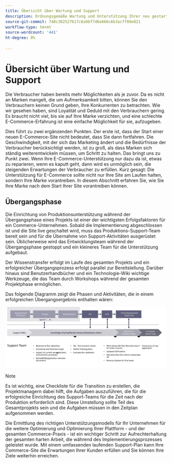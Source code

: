 ```yaml
---
title: Übersicht über Wartung und Support
description: Ordnungsgemäße Wartung und Unterstützung Ihrer neu gestarteten Adobe Commerce-Implementierung.
source-git-commit: 748c302527617c6a9bf7d6e666c6b3acff89e021
workflow-type: tm+mt
source-wordcount: '441'
ht-degree: 0%

---
```



# Übersicht über Wartung und Support

Die Verbraucher haben bereits mehr Möglichkeiten als je zuvor. Da es nicht an Marken mangelt, die um Aufmerksamkeit bitten, können Sie den Verbrauchern keinen Grund geben, Ihre Konkurrenten zu betrachten. Wie wir gesehen haben, sind Loyalität und Geduld mit den Verbrauchern gering. Es braucht nicht viel, bis sie auf Ihre Marke verzichten, und eine schlechte E-Commerce-Erfahrung ist eine einfache Möglichkeit für sie, aufzugeben.

Dies führt zu zwei ergänzenden Punkten. Der erste ist, dass der Start einer neuen E-Commerce-Site nicht bedeutet, dass Sie dann fortfahren. Die Geschwindigkeit, mit der sich das Marketing ändert und die Bedürfnisse der Verbraucher berücksichtigt werden, ist zu groß, als dass Marken sich ständig weiterentwickeln müssen, um Schritt zu halten. Das bringt uns zu Punkt zwei. Wenn Ihre E-Commerce-Unterstützung nur dazu da ist, etwas zu reparieren, wenn es kaputt geht, dann wird es unmöglich sein, die steigenden Erwartungen der Verbraucher zu erfüllen. Kurz gesagt: Die Unterstützung für E-Commerce sollte nicht nur Ihre Site am Laufen halten, sondern Ihre Marke vorantreiben. In diesem Abschnitt erfahren Sie, wie Sie Ihre Marke nach dem Start Ihrer Site vorantreiben können.

## Übergangsphase

Die Einrichtung von Produktionsunterstützung während der Übergangsphase eines Projekts ist einer der wichtigsten Erfolgsfaktoren für ein Commerce-Unternehmen. Sobald die Implementierung abgeschlossen ist und die Site live geschaltet wird, muss das Produktions-Support-Team bereit sein und für die Übernahme von Support-Aktivitäten ausgerüstet sein. Üblicherweise wird das Entwicklungsteam während der Übergangsphase gestoppt und ein kleineres Team für die Unterstützung aufgebaut.

Der Wissenstransfer erfolgt im Laufe des gesamten Projekts und ein erfolgreicher Übergangsprozess erfolgt parallel zur Bereitstellung. Darüber hinaus sind Benutzerhandbücher und ein Technologie-Wiki wichtige Werkzeuge, die das Team durch Workshops während der gesamten Projektphase ermöglichen.

Das folgende Diagramm zeigt die Phasen und Aktivitäten, die in einem erfolgreichen Übergangsergebnis enthalten wären:

![Diagramm mit Phasen des Übergangsprozesses](../../assets/playbooks/transition-diagram.svg)

>[!NOTE]
>
> Es ist wichtig, eine Checkliste für die Transition zu erstellen, die Projektmanagern dabei hilft, die Aufgaben auszuführen, die für die erfolgreiche Einrichtung des Support-Teams für die Zeit nach der Produktion erforderlich sind. Diese Umstellung sollte Teil des Gesamtprojekts sein und die Aufgaben müssen in den Zeitplan aufgenommen werden.

Die Ermittlung des richtigen Unterstützungsmodells für Ihr Unternehmen für die weitere Optimierung und Optimierung Ihrer Plattform - und der gesamten Commerce-Praxis - ist ein wichtiger Schritt zur Aufrechterhaltung der gesamten harten Arbeit, die während des Implementierungsprozesses geleistet wurde. Mit einem umfassenden laufenden Support-Plan kann Ihre Commerce-Site die Erwartungen Ihrer Kunden erfüllen und Sie können Ihre Ziele weiterhin erreichen.